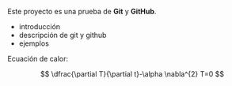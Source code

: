 Este proyecto es una prueba de **Git** y **GitHub**.
* introducción
* descripción de git y github
* ejemplos

Ecuación de calor:

$$
\dfrac{\partial T}{\partial t}-\alpha \nabla^{2} T=0
$$